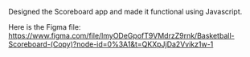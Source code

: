 Designed the Scoreboard app and made it functional using Javascript.

Here is the Figma file:
https://www.figma.com/file/lmyODeGpofT9VMdrzZ9rnk/Basketball-Scoreboard-(Copy)?node-id=0%3A1&t=QKXpJjDa2Vvikz1w-1
